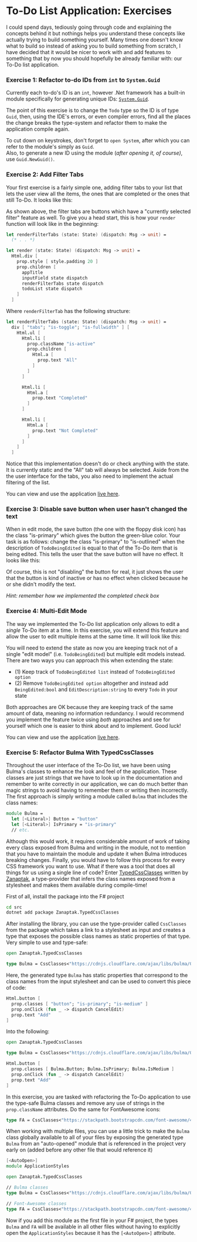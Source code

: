 # To-Do List Application: Exercises

I could spend days, tediously going through code and explaining the concepts behind it but nothings helps you understand these concepts like actually trying to build something yourself. Many times one doesn't know what to build so instead of asking you to build something from scratch, I have decided that it would be nicer to work with and add features to something that by now you should hopefully be already familiar with: our To-Do list application.

### Exercise 1: Refactor to-do IDs from `int` to `System.Guid`

Currently each to-do's ID is an `int`, however .Net framework has a built-in module specifically for generating unique IDs: [`System.Guid`](https://docs.microsoft.com/en-us/dotnet/api/system.guid?view=netcore-3.1).

The point of this exercise is to change the `Todo` type so the ID is of type `Guid`, then, using the IDE's errors, or even compiler errors, find all the places the change breaks the type-system and refactor them to make the application compile again.

To cut down on keystrokes, don't forget to `open System`, after which you can refer to the module's simply as `Guid`.  
Also, to generate a new ID using the module (_after opening it, of course)_, use `Guid.NewGuid()`.

### Exercise 2: Add Filter Tabs

Your first exercise is a fairly simple one, adding filter tabs to your list that lets the user view all the items, the ones that are completed or the ones that still To-Do. It looks like this:

<div style="width:100%">
  <div style="margin: 0 auto; width:65%;">
    <resolved-image source="/images/elm/todo-exercise-one.gif" />
  </div>
</div>

As shown above, the filter tabs are buttons which have a "currently selected filter" feature as well. To give you a head start, this is how your `render` function will look like in the beginning:

```fsharp {highlight: [1, 10]}
let renderFilterTabs (state: State) (dispatch: Msg -> unit) =
  (* . . *)

let render (state: State) (dispatch: Msg -> unit) =
  Html.div [
    prop.style [ style.padding 20 ]
    prop.children [
      appTitle
      inputField state dispatch
      renderFilterTabs state dispatch
      todoList state dispatch
    ]
  ]
```
Where `renderFilterTab` has the following structure:
```fsharp
let renderFilterTabs (state: State) (dispatch: Msg -> unit) =
  div [ "tabs"; "is-toggle"; "is-fullwidth" ] [
    Html.ul [
      Html.li [
        prop.className "is-active"
        prop.children [
          Html.a [
            prop.text "All"
          ]
        ]
      ]

      Html.li [
        Html.a [
          prop.text "Completed"
        ]
      ]

      Html.li [
        Html.a [
          prop.text "Not Completed"
        ]
      ]
    ]
  ]
```
Notice that this implementation doesn't do or check anything with the state. It is currently static and the "All" tab will always be selected. Aside from the the user interface for the tabs, you also need to implement the actual filtering of the list.

You can view and use the application [live here](https://zaid-ajaj.github.io/elmish-todo-exercises/).

### Exercise 3: Disable save button when user hasn't changed the text

When in edit mode, the save button (the one with the floppy disk icon) has the class "is-primary" which gives the button the green-blue color. Your task is as follows: change the class "is-primary" to "is-outlined" when the description of `TodoBeingEdited` is equal to that of the To-Do item that is being edited. This tells the user that the save button will have no effect. It looks like this:

<div style="width:100%">
  <div style="margin: 0 auto; width:65%;">
    <resolved-image source="/images/elm/todo-exercise-two.gif" />
  </div>
</div>

Of course, this is not "disabling" the button for real, it just shows the user that the button is kind of inactive or has no effect when clicked because he or she didn't modify the text.

*Hint: remember how we implemented the completed check box*

### Exercise 4: Multi-Edit Mode

The way we implemented the To-Do list application only allows to edit a *single* To-Do item at a time. In this exercise, you will extend this feature and allow the user to edit multiple items at the same time. It will look like this:

<div style="width:100%">
  <div style="margin: 0 auto; width:65%;">
    <resolved-image source="/images/elm/todo-exercise-three.gif" />
  </div>
</div>

You will need to extend the state as now you are keeping track not of a single "edit model" (i.e. `TodoBeingEdited`) but multiple edit models instead. There are two ways you can approach this when extending the state:
 - (1) Keep track of `TodoBeingEdited list` instead of `TodoBeingEdited option`
 - (2) Remove `TodoBeingEdited option` altogether and instead add `BeingEdited:bool` and `EditDescription:string` to every `Todo` in your state

Both approaches are OK because they are keeping track of the same amount of data, meaning no information redundancy. I would recommend you implement the feature twice using *both* approaches and see for yourself which one is easier to think about and to implement. Good luck!

You can view and use the application [live here](https://zaid-ajaj.github.io/elmish-todo-exercises/).

### Exercise 5: Refactor Bulma With TypedCssClasses

Throughout the user interface of the To-Do list, we have been using Bulma's classes to enhance the look and feel of the application. These classes are just strings that we have to look up in the documentation and remember to write correctly in our application, we can do much better than magic strings to avoid having to remember them or writing then incorrectly. The first approach is simply writing a module called `Bulma` that includes the class names:
```fsharp
module Bulma =
  let [<Literal>] Button = "button"
  let [<Literal>] IsPrimary = "is-primary"
  // etc.
```
Although this would work, it requires considerable amount of work of taking every class exposed from Bulma and writing in the module, not to mention that you have to maintain the module and update it when Bulma introduces breaking changes. Finally, you would have to follow this process for every CSS framework you want to use. What if there was a tool that does all things for us using a single line of code? Enter [TypedCssClasses](https://github.com/zanaptak/TypedCssClasses) written by [Zanaptak](https://github.com/zanaptak), a type-provider that infers the class names exposed from a stylesheet and makes them available during compile-time!

First of all, install the package into the F# project
```bash
cd src
dotnet add package Zanaptak.TypedCssClasses
```
After installing the library, you can use the type-provider called `CssClasses` from the package which takes a link to a stylesheet as input and creates a type that exposes the possible class names as static properties of that type. Very simple to use and type-safe:

```fsharp
open Zanaptak.TypedCssClasses

type Bulma = CssClasses<"https://cdnjs.cloudflare.com/ajax/libs/bulma/0.7.4/css/bulma.min.css", Naming.PascalCase>
```
Here, the generated type `Bulma` has static properties that correspond to the class names from the input stylesheet and can be used to convert this piece of code:
```fsharp
Html.button [
  prop.classes [ "button"; "is-primary"; "is-medium" ]
  prop.onClick (fun _ -> dispatch CancelEdit)
  prop.text "Add"
]
```
Into the following:
```fsharp
open Zanaptak.TypedCssClasses

type Bulma = CssClasses<"https://cdnjs.cloudflare.com/ajax/libs/bulma/0.7.4/css/bulma.min.css", Naming.PascalCase>

Html.button [
  prop.classes [ Bulma.Button; Bulma.IsPrimary; Bulma.IsMedium ]
  prop.onClick (fun _ -> dispatch CancelEdit)
  prop.text "Add"
]
```
In this exercise, you are tasked with refactoring the To-Do application to use the type-safe Bulma classes and remove any use of strings in the `prop.className` attributes. Do the same for FontAwesome icons:
```fsharp
type FA = CssClasses<"https://stackpath.bootstrapcdn.com/font-awesome/4.7.0/css/font-awesome.min.css", Naming.PascalCase>
```

When working with multiple files, you can use a little trick to make the `Bulma` class globally available to all of your files by exposing the generated type `Bulma` from an "auto-opened" module that is referenced in the project very early on (added before any other file that would reference it)
```fsharp
[<AutoOpen>]
module ApplicationStyles

open Zanaptak.TypedCssClasses

// Bulma classes
type Bulma = CssClasses<"https://cdnjs.cloudflare.com/ajax/libs/bulma/0.7.4/css/bulma.min.css", Naming.PascalCase>

// Font-Awesome classes
type FA = CssClasses<"https://stackpath.bootstrapcdn.com/font-awesome/4.7.0/css/font-awesome.min.css", Naming.PascalCase>
```
Now if you add this module as the first file in your F# project, the types `Bulma` and `FA` will be available in all other files without having to explicitly open the `ApplicationStyles` because it has the `[<AutoOpen>]` attribute.
